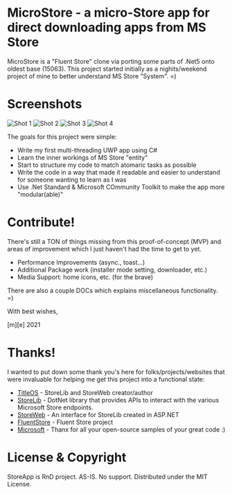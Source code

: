 ﻿# MicroStore - a micro-Store app for direct downloading apps from MS Store

MicroStore is a "Fluent Store" clone via porting some parts of .Net5 onto oldest base (15063). 
This project started initially as a nighits/weekend project of mine to better understand 
MS Store "System". =)

# Screenshots
![Shot 1](Images/shot1.png)
![Shot 2](Images/shot2.png)
![Shot 3](Images/shot3.png)
![Shot 4](Images/shot4.png)

The goals for this project were simple:
- Write my first multi-threading UWP app using C#
- Learn the inner workings of MS Store "entity"
- Start to structure my code to match atomaric tasks as possible
- Write the code in a way that made it readable and easier to understand for someone wanting to learn as I was
- Use .Net Standard & Microsoft COmmunity Toolkit to make the app more "modular(able)" 

# Contribute!
There's still a TON of things missing from this proof-of-concept (MVP) 
and areas of improvement which I just haven't had the time to get to yet.
- Performance Improvements (async., toast...)
- Additional Package work (installer mode setting, downloader, etc.)
- Media Support: home icons, etc. (for the brave)



There are also a couple DOCs which explains miscellaneous functionality. =)

With best wishes,

  [m][e] 2021


# Thanks!
I wanted to put down some thank you's here for folks/projects/websites that were invaluable for helping me get this project into a functional state:
- [TitleOS](https://github.com/TitleOS) - StoreLib and StoreWeb creator/author
- [StoreLib](https://github.com/StoreDev/StoreLib) - DotNet library that provides APIs to interact with the various Microsoft Store endpoints.
- [StoreWeb](https://github.com/StoreDev/StoreWeb) - An interface for StoreLib created in ASP.NET
- [FluentStore](https://github.com/yoshiask/FluentStore) - Fluent Store project
- [Microsoft](https://github.com/microsoft) - Thanx for all your open-source samples of your great code :)

# License & Copyright

StoreApp is RnD project. AS-IS. No support. Distributed under the MIT License. 